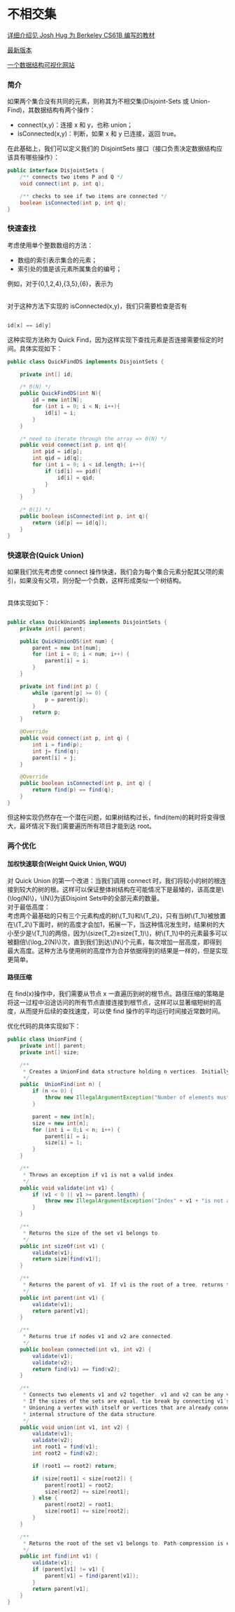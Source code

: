 # 不相交集

[详细介绍见 Josh Hug 为 Berkeley CS61B 编写的教材](https://joshhug.gitbooks.io/hug61b/content/)

[最新版本](https://cs61b-2.gitbook.io/cs61b-textbook)

[一个数据结构可视化网站](https://www.cs.usfca.edu/~galles/visualization/Algorithms.html)

### 简介

如果两个集合没有共同的元素，则称其为不相交集(Disjoint-Sets 或 Union-Find)，其数据结构有两个操作：

* connect(x,y)：连接 x 和 y，也称 union；
* isConnected(x,y)：判断，如果 x 和 y 已连接，返回 true。

在此基础上，我们可以定义我们的 DisjointSets 接口（接口负责决定数据结构应该具有哪些操作）：

```java
public interface DisjointSets {
    /** connects two items P and Q */
    void connect(int p, int q);

    /** checks to see if two items are connected */
    boolean isConnected(int p, int q);
}
```

### 快速查找

考虑使用单个整数数组的方法：

* 数组的索引表示集合的元素；
* 索引处的值是该元素所属集合的编号；

例如，对于{0,1,2,4},{3,5},{6}，表示为

\
对于这种方法下实现的 isConnected(x,y)，我们只需要检查是否有

<figure><img src="../../.gitbook/assets/屏幕截图 2024-11-13 083549.png" alt=""><figcaption></figcaption></figure>

```java
id[x] == id[y]
```

这种实现方法称为 Quick Find，因为这样实现下查找元素是否连接需要恒定的时间。具体实现如下：

```java
public class QuickFindDS implements DisjointSets {

    private int[] id;

    /* Θ(N) */
    public QuickFindDS(int N){
        id = new int[N];
        for (int i = 0; i < N; i++){
            id[i] = i;
        }
    }

    /* need to iterate through the array => Θ(N) */
    public void connect(int p, int q){
        int pid = id[p];
        int qid = id[q];
        for (int i = 0; i < id.length; i++){
            if (id[i] == pid){
                id[i] = qid;
            }
        }
    }

    /* Θ(1) */
    public boolean isConnected(int p, int q){
        return (id[p] == id[q]);
    }
}
```

### 快速联合(Quick Union)

如果我们优先考虑使 connect 操作快速，我们会为每个集合元素分配其父项的索引，如果没有父项，则分配一个负数，这样形成类似一个树结构。

\
具体实现如下：

<figure><img src="../../.gitbook/assets/屏幕截图 2024-11-13 084444.png" alt=""><figcaption></figcaption></figure>

```java
public class QuickUnionDS implements DisjointSets {
    private int[] parent;

    public QuickUnionDS(int num) {
        parent = new int[num];
        for (int i = 0; i < num; i++) {
            parent[i] = i;
        }
    }

    private int find(int p) {
        while (parent[p] >= 0) {
            p = parent[p];
        }
        return p;
    }

    @Override
    public void connect(int p, int q) {
        int i = find(p);
        int j= find(q);
        parent[i] = j;
    }

    @Override
    public boolean isConnected(int p, int q) {
        return find(p) == find(q);
    }
}
```

但这种实现仍然存在一个潜在问题，如果树结构过长，find(item)的耗时将变得很大，最坏情况下我们需要遍历所有项目才能到达 root。

### 两个优化

#### 加权快速联合(Weight Quick Union, WQU)

对 Quick Union 的第一个改进：当我们调用 connect 时，我们将较小的树的根连接到较大的树的根。这样可以保证整体树结构在可能情况下是最矮的，该高度是\\(\log(N)\\)，\\(N\\)为该Disjoint Sets中的全部元素的数量。\
对于最低高度：\
考虑两个最基础的只有三个元素构成的树\\(T\_1\\)和\\(T\_2\\)，只有当树\\(T\_1\\)被放置在\\(T\_2\\)下面时，树的高度才会加1，拓展一下，当这种情况发生时，结果树的大小至少是\\(T\_1\\)的两倍，因为\\(size(T\_2)≥size(T\_1)\\)，树\\(T\_1\\)中的元素最多可以被翻倍\\(\log\_2(N)\\)次，直到我们到达\\(N\\)个元素，每次增加一层高度，即得到最大高度。这种方法与使用树的高度作为合并依据得到的结果是一样的，但是实现更简单。

#### 路径压缩

在 find(x)操作中，我们需要从节点 x 一直遍历到树的根节点。路径压缩的策略是将这一过程中沿途访问的所有节点直接连接到根节点，这样可以显著缩短树的高度，从而提升后续的查找速度，可以使 find 操作的平均运行时间接近常数时间。

优化代码的具体实现如下：

```java
public class UnionFind {
    private int[] parent;
    private int[] size;

    /**
     * Creates a UnionFind data structure holding n vertices. Initially, all vertices are in disjoint sets.
     */
    public  UnionFind(int n) {
        if (n <= 0) {
            throw new IllegalArgumentException("Number of elements must be positive.");
        }

        parent = new int[n];
        size = new int[n];
        for (int i = 0;i < n; i++) {
            parent[i] = i;
            size[i] = 1;
        }
    }

    /**
     * Throws an exception if v1 is not a valid index.
     */
    public void validate(int v1) {
        if (v1 < 0 || v1 >= parent.length) {
            throw new IllegalArgumentException("Index" + v1 + "is not a valid index.");
        }
    }

    /**
     * Returns the size of the set v1 belongs to.
     */
    public int sizeOf(int v1) {
        validate(v1);
        return size[find(v1)];
    }

    /**
     * Returns the parent of v1. If v1 is the root of a tree, returns the negative size of the tree for which v1 is the root.
     */
    public int parent(int v1) {
        validate(v1);
        return parent[v1];
    }

    /**
     * Returns true if nodes v1 and v2 are connected.
     */
    public boolean connected(int v1, int v2) {
        validate(v1);
        validate(v2);
        return find(v1) == find(v2);
    }

    /**
     * Connects two elements v1 and v2 together. v1 and v2 can be any valid elements, and a union-by-size heuristic is used.
     * If the sizes of the sets are equal, tie break by connecting v1’s root to v2’s root.
     * Unioning a vertex with itself or vertices that are already connected should not change the sets, but it may alter the
     * internal structure of the data structure.
     */
    public void union(int v1, int v2) {
        validate(v1);
        validate(v2);
        int root1 = find(v1);
        int root2 = find(v2);

        if (root1 == root2) return;

        if (size[root1] < size[root2]) {
            parent[root1] = root2;
            size[root2] += size[root1];
        } else {
            parent[root2] = root1;
            size[root1] += size[root2];
        }
    }

    /**
     * Returns the root of the set v1 belongs to. Path-compression is employed allowing for fast search-time.
     */
    public int find(int v1) {
        validate(v1);
        if (parent[v1] != v1) {
            parent[v1] = find(parent[v1]);
        }
        return parent[v1];
    }
}
```
